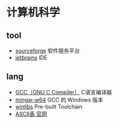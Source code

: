 # 计算机科学
## tool
- [sourceforge](https://sourceforge.net/) 软件服务平台
- [jetbrains](https://www.jetbrains.com/) IDE
## lang
- [GCC（GNU C Compiler）](https://gcc.gnu.org/) C语言编译器
- [mingw-w64](http://mingw-w64.org/) GCC 的 Windows 版本
- [winlibs](https://winlibs.com/) Pre-built Toolchain
- [ASCII表 官网](https://www.asciitable.com/)
